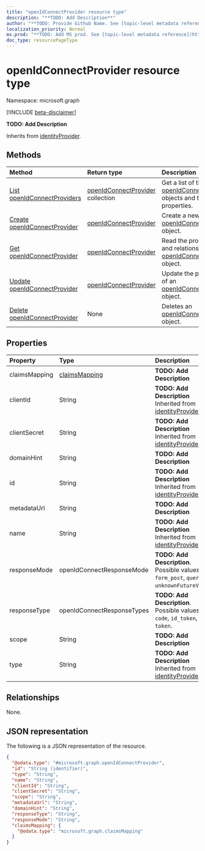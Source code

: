 ```yaml
---
title: "openIdConnectProvider resource type"
description: "**TODO: Add Description**"
author: "**TODO: Provide Github Name. See [topic-level metadata reference](https://msgo.azurewebsites.net/add/document/guidelines/metadata.html#topic-level-metadata)**"
localization_priority: Normal
ms.prod: "**TODO: Add MS prod. See [topic-level metadata reference](https://msgo.azurewebsites.net/add/document/guidelines/metadata.html#topic-level-metadata)**"
doc_type: resourcePageType
---
```


# openIdConnectProvider resource type

Namespace: microsoft.graph

[!INCLUDE [beta-disclaimer](../../includes/beta-disclaimer.md)]

**TODO: Add Description**


Inherits from [identityProvider](../resources/identityprovider.md).

## Methods
|Method|Return type|Description|
|:---|:---|:---|
|[List openIdConnectProviders](../api/openidconnectprovider-list.md)|[openIdConnectProvider](../resources/openidconnectprovider.md) collection|Get a list of the [openIdConnectProvider](../resources/openidconnectprovider.md) objects and their properties.|
|[Create openIdConnectProvider](../api/openidconnectprovider-create.md)|[openIdConnectProvider](../resources/openidconnectprovider.md)|Create a new [openIdConnectProvider](../resources/openidconnectprovider.md) object.|
|[Get openIdConnectProvider](../api/openidconnectprovider-get.md)|[openIdConnectProvider](../resources/openidconnectprovider.md)|Read the properties and relationships of an [openIdConnectProvider](../resources/openidconnectprovider.md) object.|
|[Update openIdConnectProvider](../api/openidconnectprovider-update.md)|[openIdConnectProvider](../resources/openidconnectprovider.md)|Update the properties of an [openIdConnectProvider](../resources/openidconnectprovider.md) object.|
|[Delete openIdConnectProvider](../api/openidconnectprovider-delete.md)|None|Deletes an [openIdConnectProvider](../resources/openidconnectprovider.md) object.|

## Properties
|Property|Type|Description|
|:---|:---|:---|
|claimsMapping|[claimsMapping](../resources/claimsmapping.md)|**TODO: Add Description**|
|clientId|String|**TODO: Add Description** Inherited from [identityProvider](../resources/identityprovider.md).|
|clientSecret|String|**TODO: Add Description** Inherited from [identityProvider](../resources/identityprovider.md).|
|domainHint|String|**TODO: Add Description**|
|id|String|**TODO: Add Description** Inherited from [identityProvider](../resources/identityprovider.md).|
|metadataUrl|String|**TODO: Add Description**|
|name|String|**TODO: Add Description** Inherited from [identityProvider](../resources/identityprovider.md).|
|responseMode|openIdConnectResponseMode|**TODO: Add Description**. Possible values are: `form_post`, `query`, `unknownFutureValue`.|
|responseType|openIdConnectResponseTypes|**TODO: Add Description**. Possible values are: `code`, `id_token`, `token`.|
|scope|String|**TODO: Add Description**|
|type|String|**TODO: Add Description** Inherited from [identityProvider](../resources/identityprovider.md).|

## Relationships
None.

## JSON representation
The following is a JSON representation of the resource.
<!-- {
  "blockType": "resource",
  "keyProperty": "id",
  "@odata.type": "microsoft.graph.openIdConnectProvider",
  "baseType": "Microsoft.Cpim.Api.DataModels.identityProvider",
  "openType": false
}
-->
``` json
{
  "@odata.type": "#microsoft.graph.openIdConnectProvider",
  "id": "String (identifier)",
  "type": "String",
  "name": "String",
  "clientId": "String",
  "clientSecret": "String",
  "scope": "String",
  "metadataUrl": "String",
  "domainHint": "String",
  "responseType": "String",
  "responseMode": "String",
  "claimsMapping": {
    "@odata.type": "microsoft.graph.claimsMapping"
  }
}
```

